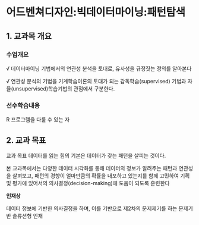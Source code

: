 # 어드벤쳐디자인:빅데이터마이닝:패턴탐색
## 1. 교과목 개요
### 수업개요
√ 데이터마이닝 기법에서의 연관성 분석을 토대로, 유사성을 규정짓는 정의를 알아본다

√ 연관성 분석의 기법을 기계학습이론의 토대가 되는 감독학습(supervised) 기법과 자율(unsupervised)학습기법의 관점에서 구분한다.
### 선수학습내용
R 프로그램을 다룰 수 있는 자

## 2. 교과 목표
교과 목표
데이터를 읽는 힘의 기본은 데이터가 갖는 패턴을 살피는 것이다.

본 교과목에서는 다양한 데이터 시각화를 통해 데이터의 정보가 알려주는 패턴과 연관성을 살펴보고,
패턴의 경향이 얼마만큼의 확률을 내포하고 있는지를 함께 고민하여 기획 및 평가에 있어서의 의사결정(decision-making)에 도움이 되도록 훈련한다


**인재상**

데이터 정보에 기반한 의사결정을 하며, 이를 기반으로 제2차의 문제제기를 하는 문제기반 솔류션형 인재

